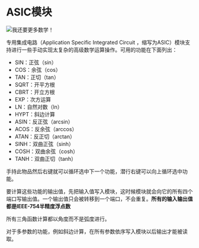 # ASIC模块

![我还要更多数学！](item:tisadvanced:asic_module)

专用集成电路（Application Specific Integrated Circuit ，缩写为ASIC）模块支持进行一些手动实现太复杂的高级数学运算操作。可用的功能在下面列出：

- SIN：正弦（sin）
- COS：余弦（cos）
- TAN：正切（tan）
- SQRT：开平方根
- CBRT：开立方根
- EXP：次方运算
- LN：自然对数（ln）
- HYPT：斜边计算
- ASIN：反正弦（arcsin）
- ACOS：反余弦（arccos）
- ATAN：反正切（arctan）
- SINH：双曲正弦（sinh）
- COSH：双曲余弦（cosh）
- TANH：双曲正切（tanh）

手持此物品然后右键就可以循环选中下一个功能，潜行右键可以向上循环选中功能。

要计算这些功能的输出值，先把输入值写入模块，这时候模块就会向它的所有四个端口写输出值。一个输出值只会被转移到一个端口，不会重复。**所有的输入输出值都是IEEE-754半精度浮点数**

所有三角函数计算都以角度而不是弧度进行。

对于多参数的功能，例如斜边计算，在所有参数依序写入模块以后输出才能被读取。
